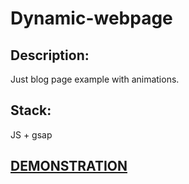 # Dynamic-webpage

## Description: 
Just blog page example with animations. 

## Stack: 
JS + gsap

## [DEMONSTRATION](https://peoplecanfly1.github.io/Dynamic-webpage/)

